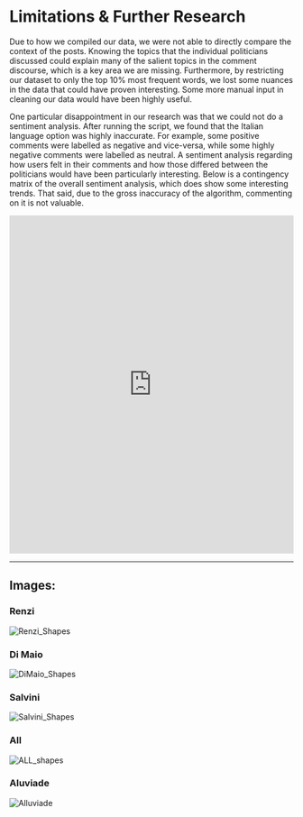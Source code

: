 
# Limitations & Further Research

Due to how we compiled our data, we were not able to directly compare the context of the posts. Knowing the topics that the individual politicians discussed could explain many of the salient topics in the comment discourse, which is a key area we are missing. Furthermore, by restricting our dataset to only the top 10% most frequent words, we lost some nuances in the data that could have proven interesting. Some more manual input in cleaning our data would have been highly useful.


One particular disappointment in our research was that we could not do a sentiment analysis. After running the script, we found that the Italian language option was highly inaccurate. For example, some positive comments were labelled as negative and vice-versa, while some highly negative comments were labelled as neutral. A sentiment analysis regarding how users felt in their comments and how those differed between the politicians would have been particularly interesting. Below is a contingency matrix of the overall sentiment analysis, which does show some interesting trends. That said, due to the gross inaccuracy of the algorithm, commenting on it is not valuable.

<iframe class="scribd_iframe_embed" src="https://www.scribd.com/embeds/378745776/content?start_page=1&view_mode=scroll&access_key=key-IUllg9JTKAquHnuSisYN&show_recommendations=true" data-auto-height="false" data-aspect-ratio="1.3333333333333333" scrolling="no" id="doc_94742" width="100%" height="600" frameborder="0"></iframe>















---
## Images:

### Renzi

![Renzi_Shapes](/italianelection/assets/images/renzi_shapes_final.png)

### Di Maio

![DiMaio_Shapes](/italianelection/assets/images/dimaio_shapes_final.png)

### Salvini

![Salvini_Shapes](/italianelection/assets/images/salvini_shapes_final.png)

### All

![ALL_shapes](/italianelection/assets/images/all_shapes_final1.png)

### Aluviade

![Alluviade](/italianelection/assets/images/alluviade.png)



